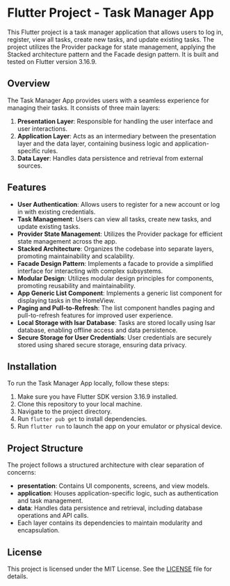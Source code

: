 # Flutter Project - Task Manager App

This Flutter project is a task manager application that allows users to log in, register, view all tasks, create new tasks, and update existing tasks. The project utilizes the Provider package for state management, applying the Stacked architecture pattern and the Facade design pattern. It is built and tested on Flutter version 3.16.9.

## Overview

The Task Manager App provides users with a seamless experience for managing their tasks. It consists of three main layers:

1. **Presentation Layer**: Responsible for handling the user interface and user interactions.
2. **Application Layer**: Acts as an intermediary between the presentation layer and the data layer, containing business logic and application-specific rules.
3. **Data Layer**: Handles data persistence and retrieval from external sources.

## Features

- **User Authentication**: Allows users to register for a new account or log in with existing credentials.
- **Task Management**: Users can view all tasks, create new tasks, and update existing tasks.
- **Provider State Management**: Utilizes the Provider package for efficient state management across the app.
- **Stacked Architecture**: Organizes the codebase into separate layers, promoting maintainability and scalability.
- **Facade Design Pattern**: Implements a facade to provide a simplified interface for interacting with complex subsystems.
- **Modular Design**: Utilizes modular design principles for components, promoting reusability and maintainability.
- **App Generic List Component**: Implements a generic list component for displaying tasks in the HomeView.
- **Paging and Pull-to-Refresh**: The list component handles paging and pull-to-refresh features for improved user experience.
- **Local Storage with Isar Database**: Tasks are stored locally using Isar database, enabling offline access and data persistence.
- **Secure Storage for User Credentials**: User credentials are securely stored using shared secure storage, ensuring data privacy.

## Installation

To run the Task Manager App locally, follow these steps:

1. Make sure you have Flutter SDK version 3.16.9 installed.
2. Clone this repository to your local machine.
3. Navigate to the project directory.
4. Run `flutter pub get` to install dependencies.
5. Run `flutter run` to launch the app on your emulator or physical device.

## Project Structure

The project follows a structured architecture with clear separation of concerns:

- **presentation**: Contains UI components, screens, and view models.
- **application**: Houses application-specific logic, such as authentication and task management.
- **data**: Handles data persistence and retrieval, including database operations and API calls.
- Each layer contains its dependencies to maintain modularity and encapsulation.

## License

This project is licensed under the MIT License. See the [LICENSE](LICENSE) file for details.
